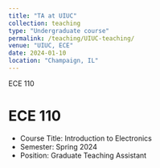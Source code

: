 ```yaml
---
title: "TA at UIUC"
collection: teaching
type: "Undergraduate course"
permalink: /teaching/UIUC-teaching/
venue: "UIUC, ECE"
date: 2024-01-10
location: "Champaign, IL"
---
```


ECE 110

ECE 110
======
* Course Title: Introduction to Electronics
* Semester: Spring 2024
* Position: Graduate Teaching Assistant
